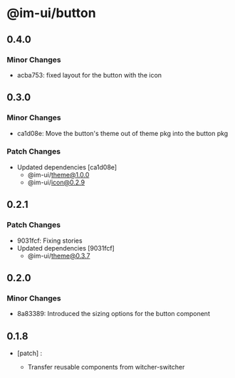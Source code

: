 # @im-ui/button

## 0.4.0

### Minor Changes

- acba753: fixed layout for the button with the icon

## 0.3.0

### Minor Changes

- ca1d08e: Move the button's theme out of theme pkg into the button pkg

### Patch Changes

- Updated dependencies [ca1d08e]
  - @im-ui/theme@1.0.0
  - @im-ui/icon@0.2.9

## 0.2.1

### Patch Changes

- 9031fcf: Fixing stories
- Updated dependencies [9031fcf]
  - @im-ui/theme@0.3.7

## 0.2.0

### Minor Changes

- 8a83389: Introduced the sizing options for the button component

## 0.1.8

- [patch] :

  - Transfer reusable components from witcher-switcher

